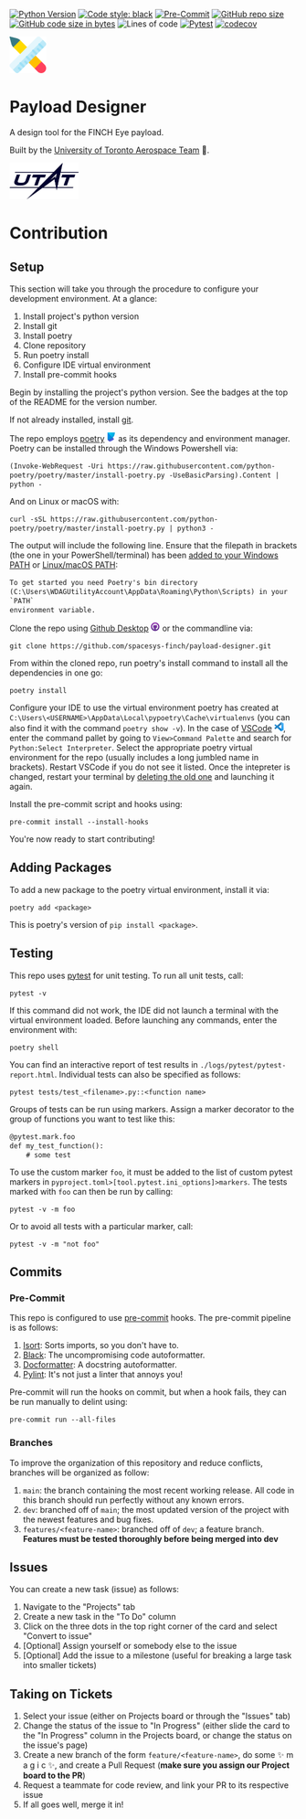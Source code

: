 [![Python Version](https://img.shields.io/badge/python-3.9-blue.svg)](https://www.python.org/downloads/)
[![Code style: black](https://img.shields.io/badge/code%20style-black-000000.svg)](https://github.com/psf/black)
[![Pre-Commit](https://img.shields.io/badge/pre--commit-enabled-brightgreen?logo=pre-commit&logoColor=white)](https://pre-commit.com/)
[![GitHub repo size](https://img.shields.io/github/repo-size/spacesys-finch/payload-designer)](https://github.com/spacesys-finch/payload-designer)
[![GitHub code size in bytes](https://img.shields.io/github/languages/code-size/spacesys-finch/payload-designer)](https://github.com/spacesys-finch/payload-designer)
![Lines of code](https://img.shields.io/tokei/lines/github/spacesys-finch/payload-designer)
[![Pytest](https://github.com/spacesys-finch/payload-designer/actions/workflows/pytest.yml/badge.svg)](https://github.com/spacesys-finch/payload-designer/actions/workflows/pytest.yml)
[![codecov](https://codecov.io/gh/spacesys-finch/payload-designer/branch/main/graph/badge.svg?token=E2N1A55HGR)](https://codecov.io/gh/spacesys-finch/payload-designer)


<img src="img/payload-designer-logo.png" height="64">

# Payload Designer
A design tool for the FINCH Eye payload.

Built by the [University of Toronto Aerospace Team](https://www.utat.ca/space-systems) :milky_way:.

<img src="img/utat-logo.png" height="64">


# Contribution
## Setup
This section will take you through the procedure to configure your development environment. At a glance:
1. Install project's python version
1. Install git
1. Install poetry
1. Clone repository
1. Run poetry install
1. Configure IDE virtual environment
1. Install pre-commit hooks

Begin by installing the project's python version. See the badges at the top of the README for the version number.

If not already installed, install [git](https://git-scm.com/).

The repo employs [poetry](https://python-poetry.org/) <img src="img/poetry-logo.png" height="16"/> as its dependency and environment manager. Poetry can be installed through the Windows Powershell via:
```
(Invoke-WebRequest -Uri https://raw.githubusercontent.com/python-poetry/poetry/master/install-poetry.py -UseBasicParsing).Content | python -
```

And on Linux or macOS with:

```
curl -sSL https://raw.githubusercontent.com/python-poetry/poetry/master/install-poetry.py | python3 -
```

The output will include the following line. Ensure that the filepath in brackets (the one in your PowerShell/terminal) has been [added to your Windows PATH](https://helpdeskgeek.com/windows-10/add-windows-path-environment-variable/) or [Linux/macOS PATH](https://apple.stackexchange.com/a/358873): 

```
To get started you need Poetry's bin directory (C:\Users\WDAGUtilityAccount\AppData\Roaming\Python\Scripts) in your `PATH`
environment variable.
```

Clone the repo using [Github Desktop](https://desktop.github.com/) <img src="img/github-desktop-logo.png" height="16"/> or the commandline via:

```
git clone https://github.com/spacesys-finch/payload-designer.git
```

From within the cloned repo, run poetry's install command to install all the dependencies in one go:
```
poetry install
```

Configure your IDE to use the virtual environment poetry has created at `C:\Users\<USERNAME>\AppData\Local\pypoetry\Cache\virtualenvs` (you can also find it with the command `poetry show -v`). In the case of [VSCode](https://code.visualstudio.com/) <img src="img/vscode-logo.png" height="16"/>, enter the command pallet by going to `View>Command Palette` and search for `Python:Select Interpreter`. Select the appropriate poetry virtual environment for the repo (usually includes a long jumbled name in brackets). Restart VSCode if you do not see it listed. Once the intepreter is changed, restart your terminal by [deleting the old one](https://code.visualstudio.com/docs/editor/integrated-terminal#_managing-terminals) and launching it again.

Install the pre-commit script and hooks using:
```
pre-commit install --install-hooks
```

You're now ready to start contributing!

## Adding Packages
To add a new package to the poetry virtual environment, install it via:
```
poetry add <package>
```
This is poetry's version of `pip install <package>`.

## Testing
This repo uses [pytest](https://docs.pytest.org/en/6.2.x/) for unit testing. To run all unit tests, call:

```
pytest -v
```

If this command did not work, the IDE did not launch a terminal with the virtual environment loaded. Before launching any commands, enter the environment with:

```
poetry shell
```

You can find an interactive report of test results in `./logs/pytest/pytest-report.html`. Individual tests can also be specified as follows:
```
pytest tests/test_<filename>.py::<function name>
```

Groups of tests can be run using markers. Assign a marker decorator to the group of functions you want to test like this:

```
@pytest.mark.foo
def my_test_function():
    # some test
```

To use the custom marker `foo`, it must be added to the list of custom pytest markers in `pyproject.toml>[tool.pytest.ini_options]>markers`. The tests marked with `foo` can then be run by calling:
```
pytest -v -m foo
```

Or to avoid all tests with a particular marker, call:
```
pytest -v -m "not foo"
```


## Commits
### Pre-Commit
This repo is configured to use [pre-commit](https://pre-commit.com/) hooks. The pre-commit pipeline is as follows:

1. [Isort](https://pycqa.github.io/isort/): Sorts imports, so you don't have to.
1. [Black](https://black.readthedocs.io/en/stable/): The uncompromising code autoformatter.
1. [Docformatter](https://github.com/myint/docformatter): A docstring autoformatter.
1. [Pylint](https://github.com/pycqa/pylint): It's not just a linter that annoys you!

Pre-commit will run the hooks on commit, but when a hook fails, they can be run manually to delint using:

```
pre-commit run --all-files
```

### Branches
To improve the organization of this repository and reduce conflicts, branches will be organized as follow:
1. `main`: the branch containing the most recent working release. All code in this branch should run perfectly without any known errors.
1. `dev`: branched off of `main`; the most updated version of the project with the newest features and bug fixes.
1. `features/<feature-name>`: branched off of `dev`; a feature branch. **Features must be tested thoroughly before being merged into dev**

## Issues
You can create a new task (issue) as follows:
1. Navigate to the "Projects" tab
1. Create a new task in the "To Do" column
1. Click on the three dots in the top right corner of the card and select "Convert to issue"
1. \[Optional\] Assign yourself or somebody else to the issue
1. \[Optional\] Add the issue to a milestone (useful for breaking a large task into smaller tickets)

## Taking on Tickets
1. Select your issue (either on Projects board or through the "Issues" tab)
1. Change the status of the issue to "In Progress" (either slide the card to the "In Progress" column in the Projects board, or change the status on the issue's page)
1. Create a new branch of the form `feature/<feature-name>`, do some ✨ m a g i c ✨, and create a Pull Request (**make sure you assign our Project board to the PR**)
1. Request a teammate for code review, and link your PR to its respective issue
1. If all goes well, merge it in!



